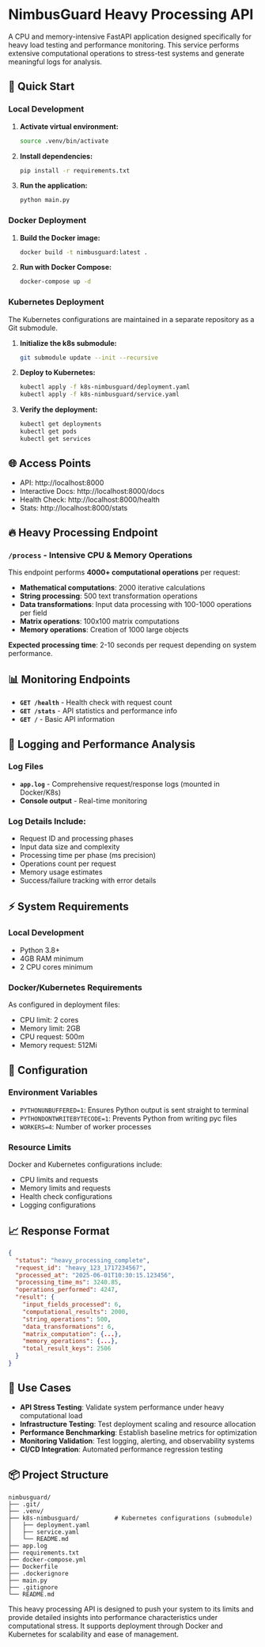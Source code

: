 # NimbusGuard Heavy Processing API

A CPU and memory-intensive FastAPI application designed specifically for heavy load testing and performance monitoring. This service performs extensive computational operations to stress-test systems and generate meaningful logs for analysis.

## 🚀 Quick Start

### Local Development

1. **Activate virtual environment:**
   ```bash
   source .venv/bin/activate
   ```

2. **Install dependencies:**
   ```bash
   pip install -r requirements.txt
   ```

3. **Run the application:**
   ```bash
   python main.py
   ```

### Docker Deployment

1. **Build the Docker image:**
   ```bash
   docker build -t nimbusguard:latest .
   ```

2. **Run with Docker Compose:**
   ```bash
   docker-compose up -d
   ```

### Kubernetes Deployment

The Kubernetes configurations are maintained in a separate repository as a Git submodule.

1. **Initialize the k8s submodule:**
   ```bash
   git submodule update --init --recursive
   ```

2. **Deploy to Kubernetes:**
   ```bash
   kubectl apply -f k8s-nimbusguard/deployment.yaml
   kubectl apply -f k8s-nimbusguard/service.yaml
   ```

3. **Verify the deployment:**
   ```bash
   kubectl get deployments
   kubectl get pods
   kubectl get services
   ```

## 🌐 Access Points

- API: http://localhost:8000
- Interactive Docs: http://localhost:8000/docs
- Health Check: http://localhost:8000/health
- Stats: http://localhost:8000/stats

## 🔥 Heavy Processing Endpoint

### `/process` - Intensive CPU & Memory Operations

This endpoint performs **4000+ computational operations** per request:

- **Mathematical computations**: 2000 iterative calculations
- **String processing**: 500 text transformation operations  
- **Data transformations**: Input data processing with 100-1000 operations per field
- **Matrix operations**: 100x100 matrix computations
- **Memory operations**: Creation of 1000 large objects

**Expected processing time**: 2-10 seconds per request depending on system performance.

## 📊 Monitoring Endpoints

- **`GET /health`** - Health check with request count
- **`GET /stats`** - API statistics and performance info
- **`GET /`** - Basic API information

## 📝 Logging and Performance Analysis

### Log Files
- **`app.log`** - Comprehensive request/response logs (mounted in Docker/K8s)
- **Console output** - Real-time monitoring

### Log Details Include:
- Request ID and processing phases
- Input data size and complexity
- Processing time per phase (ms precision)
- Operations count per request
- Memory usage estimates
- Success/failure tracking with error details

## ⚡ System Requirements

### Local Development
- Python 3.8+
- 4GB RAM minimum
- 2 CPU cores minimum

### Docker/Kubernetes Requirements
As configured in deployment files:
- CPU limit: 2 cores
- Memory limit: 2GB
- CPU request: 500m
- Memory request: 512Mi

## 🔧 Configuration

### Environment Variables
- `PYTHONUNBUFFERED=1`: Ensures Python output is sent straight to terminal
- `PYTHONDONTWRITEBYTECODE=1`: Prevents Python from writing pyc files
- `WORKERS=4`: Number of worker processes

### Resource Limits
Docker and Kubernetes configurations include:
- CPU limits and requests
- Memory limits and requests
- Health check configurations
- Logging configurations

## 📈 Response Format

```json
{
  "status": "heavy_processing_complete",
  "request_id": "heavy_123_1717234567",
  "processed_at": "2025-06-01T10:30:15.123456",
  "processing_time_ms": 3240.85,
  "operations_performed": 4247,
  "result": {
    "input_fields_processed": 6,
    "computational_results": 2000,
    "string_operations": 500,
    "data_transformations": 6,
    "matrix_computation": {...},
    "memory_operations": {...},
    "total_result_keys": 2506
  }
}
```

## 🎯 Use Cases

- **API Stress Testing**: Validate system performance under heavy computational load
- **Infrastructure Testing**: Test deployment scaling and resource allocation
- **Performance Benchmarking**: Establish baseline metrics for optimization
- **Monitoring Validation**: Test logging, alerting, and observability systems
- **CI/CD Integration**: Automated performance regression testing

## 📦 Project Structure

```
nimbusguard/
├── .git/
├── .venv/
├── k8s-nimbusguard/          # Kubernetes configurations (submodule)
│   ├── deployment.yaml
│   ├── service.yaml
│   └── README.md
├── app.log
├── requirements.txt
├── docker-compose.yml
├── Dockerfile
├── .dockerignore
├── main.py
├── .gitignore
└── README.md
```

This heavy processing API is designed to push your system to its limits and provide detailed insights into performance characteristics under computational stress. It supports deployment through Docker and Kubernetes for scalability and ease of management.
